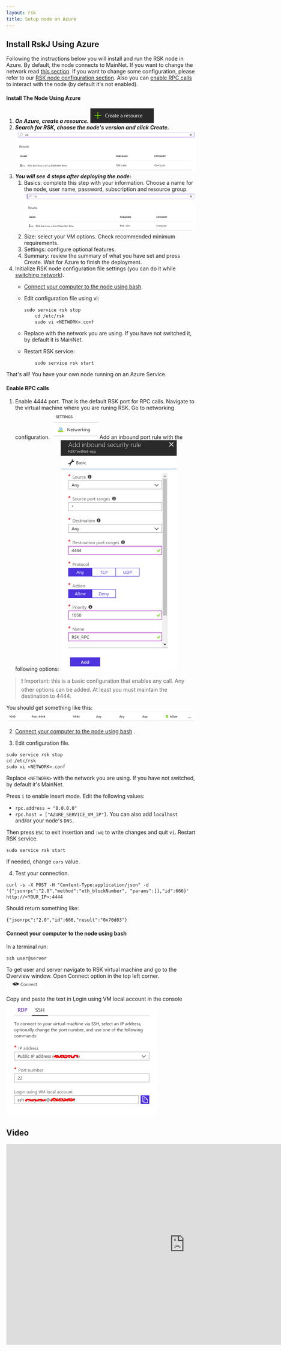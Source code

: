 ```yaml
---
layout: rsk
title: Setup node on Azure
---
```


## Install RskJ Using Azure

Following the instructions below you will install and run the RSK node in Azure. By default, the node connects to MainNet. If you want to change the network read [this section](https://github.com/rsksmart/rskj/wiki/Switching-networks). If you want to change some configuration, please refer to our [RSK node configuration section](https://github.com/rsksmart/rskj/wiki/RSK-node-configuration). Also you can [enable RPC calls](#rpc) to interact with the node (by default it's not enabled).

#### Install The Node Using Azure
1. ***On Azure, create a resource.***
![create resource](/assets/img/azure/azure1.png)
1. ***Search for RSK, choose the node's version and click Create.***
![Search for RSK](/assets/img/azure/azure2.png)
1. ***You will see 4 steps after deploying the node:***
    1. Basics: complete this step with your information. Choose a name for the node, user name, password, subscription and resource group.
    ![step-1](/assets/img/azure/azure3.png)
    1. Size: select your VM options. Check recommended minimum requirements.
    1. Settings: configure optional features.
    1. Summary: review the summary of what you have set and press Create.
Wait for Azure to finish the deployment.
1. Initialize RSK node configuration file settings (you can do it while [switching network](https://github.com/rsksmart/rskj/wiki/install-rskj-using-azure#Switching-networks)).
    * [Connect your computer to the node using bash](#connect).
    * Edit configuration file using vi:
      ```
      sudo service rsk stop
          cd /etc/rsk
          sudo vi <NETWORK>.conf
      ```

    * Replace <NETWORK> with the network you are using. If you have not switched it, by default it is MainNet.
    * Restart RSK service:

      ```
          sudo service rsk start
      ```
  That's all! You have your own node running on an Azure Service.

<span id="rpc"></span>
#### Enable RPC calls
1. Enable 4444 port. That is the default RSK port for RPC calls.
Navigate to the virtual machine where you are runing RSK. Go to networking configuration.
  ![azure-networking](/assets/img/azure/azure4.png)
Add an inbound port rule with the following options:
![azure-security-rule](/assets/img/azure/azure5.png)

>:exclamation: Important: this is a basic configuration that enables any call. Any other options can be added. At least you must maintain the destination to 4444.
>
You should get something like this:
![azure-port-4444](/assets/img/azure/azure6.png)

2. [Connect your computer to the node using bash](#connect) .

3. Edit configuration file.

```
sudo service rsk stop
cd /etc/rsk
sudo vi <NETWORK>.conf
```

Replace ```<NETWORK>``` with the network you are using. If you have not switched, by default it's MainNet.

Press ```i``` to enable insert mode. Edit the following values:

* ```rpc.address = "0.0.0.0"```
* ```rpc.host = ["AZURE_SERVICE_VM_IP"]```. You can also add ```localhost``` and/or your node's ```DNS.```

Then press ```ESC```  to exit insertion and ```:wq``` to write changes and quit ```vi```. Restart RSK service.

```
sudo service rsk start
```
If needed, change ```cors``` value.

4. Test your connection.

```
curl -s -X POST -H "Content-Type:application/json" -d '{"jsonrpc":"2.0","method":"eth_blockNumber", "params":[],"id":666}' http://<YOUR_IP>:4444 
```

Should return something like:

``` 
{"jsonrpc":"2.0","id":666,"result":"0x70d03"} 
```
<span id="connect"></span>
#### Connect your computer to the node using bash

In a terminal run:

```
ssh user@server
```

To get user and server navigate to RSK virtual machine and go to the Overview window. Open Connect option in the top left corner.
![azure-connect](/assets/img/azure/azure7.png)

Copy and paste the text in Ḷogin using VM local account in the console 
![azure-logssh](/assets/img/azure/azure8.png)

## Video

<div class="video-container">
  <iframe width="949" height="534" src="https://www.youtube-nocookie.com/embed/0gk10ob5dr4?cc_load_policy=1" frameborder="0" allow="accelerometer; autoplay; encrypted-media; gyroscope; picture-in-picture" allowfullscreen></iframe>
</div>